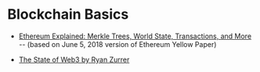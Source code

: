# Blockchain Basics

* [Ethereum Explained: Merkle Trees, World State, Transactions, and More](https://pegasys.tech/ethereum-explained-merkle-trees-world-state-transactions-and-more/) -- (based on June 5, 2018 version of Ethereum Yellow Paper)

* [The State of Web3 by Ryan Zurrer](https://www.youtube.com/watch?v=JAyw7FWXncE)